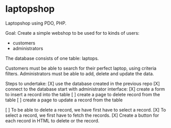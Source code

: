 # laptopshop
Laptopshop using PDO, PHP.

Goal:
Create a simple webshop to be used for to kinds of users:
- customers
- administrators

The database consists of one table: laptops.

Customers must be able to search for their perfect laptop, using criteria filters.
Administrators must be able to add, delete and update the data.

Steps to undertake:
[X] use the database created in the previous repo
[X] connect to the database
start with administrator interface:
   [X] create a form to insert a record into the table
   [ ] create a page to delete record from the table
   [ ] create a page to update a record from the table

[ ] To be able to delete a record, we have first have to select a record.
[X] To select a record, we first have to fetch the records.
[X] Create a button for each record in HTML to delete or the record.